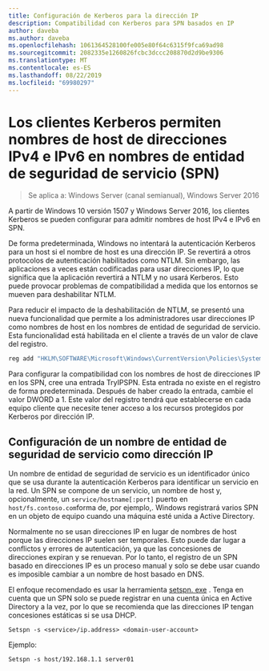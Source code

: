 ```yaml
---
title: Configuración de Kerberos para la dirección IP
description: Compatibilidad con Kerberos para SPN basados en IP
author: daveba
ms.author: daveba
ms.openlocfilehash: 1061364528100fe005e80f64c6315f9fca69ad98
ms.sourcegitcommit: 2082335e1260826fcbc3dccc208870d2d9be9306
ms.translationtype: MT
ms.contentlocale: es-ES
ms.lasthandoff: 08/22/2019
ms.locfileid: "69980297"
---
```

# <a name="kerberos-clients-allow-ipv4-and-ipv6-address-hostnames-in-service-principal-names-spns"></a>Los clientes Kerberos permiten nombres de host de direcciones IPv4 e IPv6 en nombres de entidad de seguridad de servicio (SPN)

>Se aplica a: Windows Server (canal semianual), Windows Server 2016

A partir de Windows 10 versión 1507 y Windows Server 2016, los clientes Kerberos se pueden configurar para admitir nombres de host IPv4 e IPv6 en SPN.

De forma predeterminada, Windows no intentará la autenticación Kerberos para un host si el nombre de host es una dirección IP. Se revertirá a otros protocolos de autenticación habilitados como NTLM. Sin embargo, las aplicaciones a veces están codificadas para usar direcciones IP, lo que significa que la aplicación revertirá a NTLM y no usará Kerberos. Esto puede provocar problemas de compatibilidad a medida que los entornos se mueven para deshabilitar NTLM.

Para reducir el impacto de la deshabilitación de NTLM, se presentó una nueva funcionalidad que permite a los administradores usar direcciones IP como nombres de host en los nombres de entidad de seguridad de servicio. Esta funcionalidad está habilitada en el cliente a través de un valor de clave del registro.

```cmd
reg add "HKLM\SOFTWARE\Microsoft\Windows\CurrentVersion\Policies\System\Kerberos\Parameters" /v TryIPSPN /t REG_DWORD /d 1 /f
```

Para configurar la compatibilidad con los nombres de host de direcciones IP en los SPN, cree una entrada TryIPSPN. Esta entrada no existe en el registro de forma predeterminada. Después de haber creado la entrada, cambie el valor DWORD a 1. Este valor del registro tendrá que establecerse en cada equipo cliente que necesite tener acceso a los recursos protegidos por Kerberos por dirección IP.

## <a name="configuring-a-service-principal-name-as-ip-address"></a>Configuración de un nombre de entidad de seguridad de servicio como dirección IP

Un nombre de entidad de seguridad de servicio es un identificador único que se usa durante la autenticación Kerberos para identificar un servicio en la red. Un SPN se compone de un servicio, un nombre de host y, opcionalmente, un `service/hostname[:port]` puerto en `host/fs.contoso.com`forma de, por ejemplo,. Windows registrará varios SPN en un objeto de equipo cuando una máquina esté unida a Active Directory.

Normalmente no se usan direcciones IP en lugar de nombres de host porque las direcciones IP suelen ser temporales. Esto puede dar lugar a conflictos y errores de autenticación, ya que las concesiones de direcciones expiran y se renuevan. Por lo tanto, el registro de un SPN basado en direcciones IP es un proceso manual y solo se debe usar cuando es imposible cambiar a un nombre de host basado en DNS.

El enfoque recomendado es usar la herramienta [setspn. exe](https://docs.microsoft.com/previous-versions/windows/it-pro/windows-server-2012-R2-and-2012/cc731241(v=ws.11)) . Tenga en cuenta que un SPN solo se puede registrar en una cuenta única en Active Directory a la vez, por lo que se recomienda que las direcciones IP tengan concesiones estáticas si se usa DHCP.

```
Setspn -s <service>/ip.address> <domain-user-account>  
```

Ejemplo:

```
Setspn -s host/192.168.1.1 server01
```
